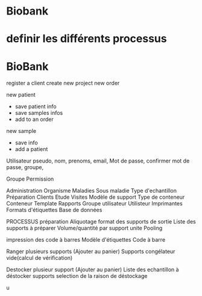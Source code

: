 # Biobank

# definir les différents processus

# BioBank


register a client
create new project
new order

new patient
- save patient info
- save samples infos
- add to an order

new sample
- save info
- add a patient 


Utilisateur 
pseudo,
nom,
prenoms,
email,
Mot de passe,
confirmer mot de passe,
groupe,

Groupe
Permission


Administration
Organisme
Maladies
Sous maladie
Type d'echantillon
Préparation
Clients
Etude
Visites
Modèle de support
Type de conteneur
Conteneur
Template
Rapports
Groupe utilisateur
Utilisteur
Imprimantes
Formats d'étiquettes
Base de données

PROCESSUS
préparation
Aliquotage
format des supports de sortie
Liste des supports à préparer
Volume/quantité par support
unite
Pooling

impression des code à barres
Modèle d'étiquettes
Code à barre

Ranger plusieurs supports
(Ajouter au panier)
Supports
congélateur vide(calcul de vérification)

Destocker plusieur support
(Ajouter au panier)
Liste des echantillon à déstocker supports
selection de la raison de déstockage


u

